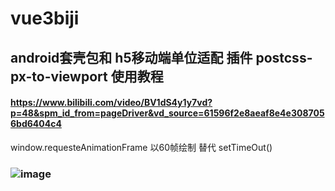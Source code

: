 # vue3biji

## android套壳包和 h5移动端单位适配 插件 postcss-px-to-viewport 使用教程 
#### https://www.bilibili.com/video/BV1dS4y1y7vd?p=48&spm_id_from=pageDriver&vd_source=61596f2e8aeaf8e4e3087056bd6404c4

window.requesteAnimationFrame 以60帧绘制 替代 setTimeOut()
### ![image](https://user-images.githubusercontent.com/84298308/229272215-5b687ff4-1660-404c-88e4-364c901a4faa.png)
